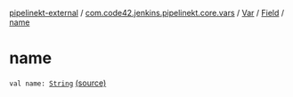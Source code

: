 [pipelinekt-external](../../../index.md) / [com.code42.jenkins.pipelinekt.core.vars](../../index.md) / [Var](../index.md) / [Field](index.md) / [name](./name.md)

# name

`val name: `[`String`](https://kotlinlang.org/api/latest/jvm/stdlib/kotlin/-string/index.html) [(source)](https://github.com/code42/pipelinekt/tree/master/core/src/main/kotlin/com/code42/jenkins/pipelinekt/core/vars/Var.kt#L120)